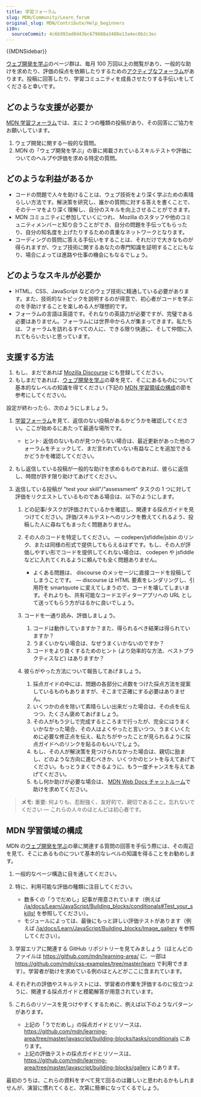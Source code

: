 ```yaml
---
title: 学習フォーラム
slug: MDN/Community/Learn_forum
original_slug: MDN/Contribute/Help_beginners
i10n:
  sourceCommit: 4c6b993ad0d43bc679688a3488e13a4ec0b2c3ec
---
```


{{MDNSidebar}}

[ウェブ開発を学ぶ](/ja/docs/Learn)のページ群は、毎月 100 万回以上の閲覧があり、一般的な助けを求めたり、評価の採点を依頼したりするための[アクティブなフォーラム](https://discourse.mozilla.org/c/mdn/learn/250)があります。投稿に回答したり、学習コミュニティを成長させたりする手伝いをしてくださると幸いです。

## どのような支援が必要か

[MDN 学習フォーラム](https://discourse.mozilla.org/c/mdn/learn/250)では、主に 2 つの種類の投稿があり、その回答にご協力をお願いしています。

1. ウェブ開発に関する一般的な質問。
2. MDN の「ウェブ開発を学ぶ」の章に掲載されているスキルテストや評価についてのヘルプや評価を求める特定の質問。

## どのような利益があるか

- コードの問題で人々を助けることは、ウェブ技術をより深く学ぶための素晴らしい方法です。解決策を研究し、誰かの質問に対する答えを書くことで、そのテーマをより深く理解し、自分のスキルを向上させることができます。
- MDN コミュニティに参加していくにつれ、 Mozilla のスタッフや他のコミュニティメンバーと知り合うことができ、自分の問題を手伝ってもらったり、自分の知名度を上げたりするための貴重なネットワークとなります。
- コーディングの質問に答える手伝いをすることは、それだけで大きなものが得られますが、ウェブ技術に関するあなたの専門知識を証明することにもなり、場合によっては進路や仕事の機会にもなるでしょう。

## どのようなスキルが必要か

- HTML、CSS、JavaScript などのウェブ技術に精通している必要があります。また、技術的なトピックを説明するのが得意で、初心者がコードを学ぶのを手助けすることを楽しめる人が理想的です。
- フォーラムの言語は英語です。それなりの英語力が必要ですが、完璧である必要はありません。フォーラムには世界中から人が集まってきます。私たちは、フォーラムを訪れるすべての人に、できる限り快適に、そして仲間に入れてもらいたいと思っています。

## 支援する方法

1. もし、まだであれば [Mozilla Discourse](https://discourse.mozilla.org/) にも登録してください。
2. もしまだであれば、[ウェブ開発を学ぶ](/ja/docs/Learn)の章を見て、そこにあるものについて基本的なレベルの知識を得てください (下記の [MDN 学習領域の構成](#mdn_学習領域の構成)の節を参考にしてください)。

設定が終わったら、次のようにしましょう。

1. [学習フォーラム](https://discourse.mozilla.org/c/mdn/learn/250)を見て、返信のない投稿があるかどうかを確認してください。ここが始めるにあたって最適な場所です。

   - ヒント: 返信のないものが見つからない場合は、最近更新があった他のフォーラムをチェックして、まだ言われていない有益なことを追加できるかどうかを確認してください。

2. もし返信している投稿が一般的な助けを求めるものであれば、彼らに返信し、時間が許す限り助けてあげてください。
3. 返信している投稿が "test your skill"/"assessment" タスクの 1 つに対して評価をリクエストしているものである場合は、以下のようにします。

   1. どの記事/タスクが評価されているかを確認し、関連する採点ガイドを見つけてください。評価/スキルテストへのリンクを教えてくれるよう、投稿した人に尋ねてもまったく問題ありません。
   2. その人のコードを特定してください。 — codepen/jsfiddle/jsbin のリンク、または同様の形式で提供してもらえるはずです。もし、その人が評価しやすい形でコードを提供してくれない場合は、 codepen や jsfiddle などに入れてくれるように頼んでも全く問題ありません。

      - よくある問題は、 discourse のメッセージに直接コードを投稿してしまうことです。 — discourse は HTML 要素をレンダリングし、引用符を smartquote に変えてしまうので、コードを壊してしまいます。それよりも、共有可能なコードエディターアプリへの URL として送ってもらう方がはるかに良いでしょう。

   3. コードを一通り読み、評価しましょう。

      1. コードは動作していますか？また、得られるべき結果は得られていますか？
      2. うまくいかない場合は、なぜうまくいかないのですか？
      3. コードをより良くするためのヒント (より効率的な方法、ベストプラクティスなど) はありますか？

   4. 彼らがやった方法について報告してあげましょう。

      1. 採点ガイドの中には、問題の各部分に点数をつけた採点方法を提案しているものもありますが、そこまで正確にする必要はありません。
      2. いくつかの点を除いて素晴らしい出来だった場合は、その点を伝えつつ、たくさん褒めてあげましょう。
      3. その人がもう少しで完成するところまで行ったが、完全にはうまくいかなかった場合、その人はよくやったと言いつつ、うまくいくために必要な修正点を伝え、私たちがやったことが見られるように採点ガイドへのリンクを貼るのもいいでしょう。
      4. もし、その人が解決策を見つけられなかった場合は、親切に励まし、どのような方向に進むべきか、いくつかのヒントを与えてあげてください。もっとうまくできるように、もう一度チャンスを与えてあげてください。
      5. もし何か助けが必要な場合は、 [MDN Web Docs チャットルーム](/ja/docs/MDN/Community/Communication_channels#chat_rooms)で助けを求めてください。

> **メモ:** 重要: 何よりも、忍耐強く、友好的で、親切であること。忘れないでください — これらの人々のほとんどは初心者です。

## MDN 学習領域の構成

MDN の[ウェブ開発を学ぶ](/ja/docs/Learn)の章に関連する質問の回答を手伝う際には、その周辺を見て、そこにあるものについて基本的なレベルの知識を得ることをお勧めします。

1. 一般的なページ構造に目を通してください。
2. 特に、利用可能な評価の種類に注目してください。

   - 数多くの「うでだめし」記事が用意されています（例えば [/ja/docs/Learn/JavaScript/Building_blocks/conditionals#Test_your_skills!](/ja/docs/Learn/JavaScript/Building_blocks/conditionals#test_your_skills!) を参照してください）。
   - モジュールによっては、最後にもっと詳しい評価テストがあります（例えば [/ja/docs/Learn/JavaScript/Building_blocks/Image_gallery](/ja/docs/Learn/JavaScript/Building_blocks/Image_gallery) を参照してください）。

3. 学習エリアに関連する GitHub リポジトリーを見てみましょう（ほとんどのファイルは <https://github.com/mdn/learning-area/> に、一部は <https://github.com/mdn/css-examples/tree/master/learn> で利用できます）。学習者が助けを求めている例のほとんどがここに含まれています。
4. それぞれの評価やスキルテストには、学習者の作業を評価するのに役立つように、関連する採点ガイドと模範解答が用意されています。
5. これらのリソースを見つけやすくするために、例えば以下のようなパターンがあります。

   - 上記の「うでだめし」の採点ガイドとリソースは、 <https://github.com/mdn/learning-area/tree/master/javascript/building-blocks/tasks/conditionals> にあります。
   - 上記の評価テストの採点ガイドとリソースは、 <https://github.com/mdn/learning-area/tree/master/javascript/building-blocks/gallery> にあります。

最初のうちは、これらの資料をすべて見て回るのは難しいと思われるかもしれませんが、演習に慣れてくると、次第に簡単になってくるでしょう。
